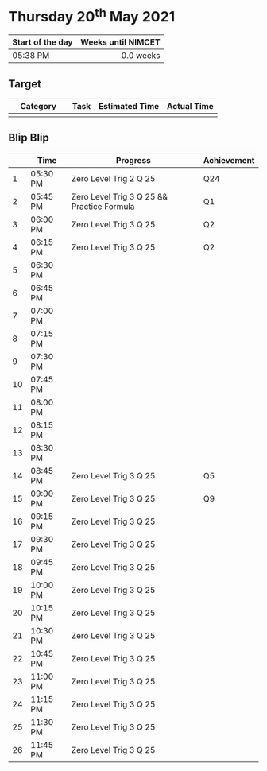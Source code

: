 # Thursday 20<sup>th</sup> May 2021

| Start of the day | Weeks until NIMCET |
| ---------------- | -----------------: |
| 05:38 PM | 0.0 weeks |

## Target
|  |Category|      |Task| Estimated Time | Actual Time |
| - | -: | - | - | - | - |
|||||||

## Blip Blip

| |Time|Progress| Achievement  |
| - | - | - | - |
| 1 | 05:30 PM | Zero Level Trig 2 Q 25 | Q24 |
| 2 | 05:45 PM | Zero Level Trig 3 Q 25 && Practice Formula | Q1 |
| 3 | 06:00 PM | Zero Level Trig 3 Q 25 | Q2 |
| 4 | 06:15 PM | Zero Level Trig 3 Q 25 | Q2 |
| 5 | 06:30 PM | | |
| 6 | 06:45 PM | | |
| 7 | 07:00 PM | | |
| 8 | 07:15 PM | | |
| 9 | 07:30 PM | | |
| 10 | 07:45 PM | | |
| 11 | 08:00 PM | | |
| 12 | 08:15 PM | | |
| 13 | 08:30 PM | | |
| 14 | 08:45 PM | Zero Level Trig 3 Q 25 | Q5 |
| 15 | 09:00 PM | Zero Level Trig 3 Q 25 | Q9 |
| 16 | 09:15 PM | Zero Level Trig 3 Q 25 | |
| 17 | 09:30 PM | Zero Level Trig 3 Q 25 | |
| 18 | 09:45 PM | Zero Level Trig 3 Q 25 | |
| 19 | 10:00 PM | Zero Level Trig 3 Q 25 | |
| 20 | 10:15 PM | Zero Level Trig 3 Q 25 | |
| 21 | 10:30 PM | Zero Level Trig 3 Q 25 | |
| 22 | 10:45 PM | Zero Level Trig 3 Q 25 | |
| 23 | 11:00 PM | Zero Level Trig 3 Q 25 | |
| 24 | 11:15 PM | Zero Level Trig 3 Q 25 | |
| 25 | 11:30 PM | Zero Level Trig 3 Q 25 | |
| 26 | 11:45 PM | Zero Level Trig 3 Q 25 | |

